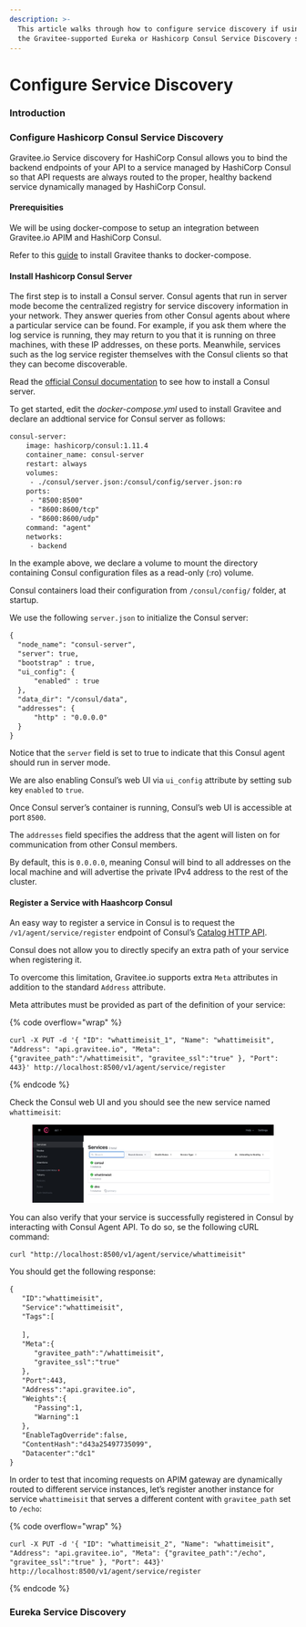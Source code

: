 ```yaml
---
description: >-
  This article walks through how to configure service discovery if using either
  the Gravitee-supported Eureka or Hashicorp Consul Service Discovery solutions.
---
```


# Configure Service Discovery

### Introduction



### Configure Hashicorp Consul Service Discovery

Gravitee.io Service discovery for HashiCorp Consul allows you to bind the backend endpoints of your API to a service managed by HashiCorp Consul so that API requests are always routed to the proper, healthy backend service dynamically managed by HashiCorp Consul.

#### Prerequisities

We will be using docker-compose to setup an integration between Gravitee.io APIM and HashiCorp Consul.

Refer to this [guide](https://docs.gravitee.io/apim/3.x/apim\_installation\_guide\_docker\_compose.html) to install Gravitee thanks to docker-compose.

#### Install Hashicorp Consul Server

The first step is to install a Consul server. Consul agents that run in server mode become the centralized registry for service discovery information in your network. They answer queries from other Consul agents about where a particular service can be found. For example, if you ask them where the log service is running, they may return to you that it is running on three machines, with these IP addresses, on these ports. Meanwhile, services such as the log service register themselves with the Consul clients so that they can become discoverable.

Read the [official Consul documentation](https://www.consul.io/docs/install) to see how to install a Consul server.

To get started, edit the _docker-compose.yml_ used to install Gravitee and declare an addtional service for Consul server as follows:

```
consul-server:
    image: hashicorp/consul:1.11.4
    container_name: consul-server
    restart: always
    volumes:
     - ./consul/server.json:/consul/config/server.json:ro
    ports:
     - "8500:8500"
     - "8600:8600/tcp"
     - "8600:8600/udp"
    command: "agent"
    networks:
     - backend
```

In the example above, we declare a volume to mount the directory containing Consul configuration files as a read-only (:ro) volume.

Consul containers load their configuration from `/consul/config/` folder, at startup.

We use the following `server.json` to initialize the Consul server:

```
{
  "node_name": "consul-server",
  "server": true,
  "bootstrap" : true,
  "ui_config": {
      "enabled" : true
  },
  "data_dir": "/consul/data",
  "addresses": {
      "http" : "0.0.0.0"
  }
}
```

Notice that the `server` field is set to true to indicate that this Consul agent should run in server mode.

We are also enabling Consul’s web UI via `ui_config` attribute by setting sub key `enabled` to `true`.

Once Consul server’s container is running, Consul’s web UI is accessible at port `8500`.

The `addresses` field specifies the address that the agent will listen on for communication from other Consul members.

By default, this is `0.0.0.0`, meaning Consul will bind to all addresses on the local machine and will advertise the private IPv4 address to the rest of the cluster.

#### Register a Service with Haashcorp Consul

An easy way to register a service in Consul is to request the `/v1/agent/service/register` endpoint of Consul’s [Catalog HTTP API](https://www.consul.io/api-docs/catalog).

Consul does not allow you to directly specify an extra path of your service when registering it.

To overcome this limitation, Gravitee.io supports extra `Meta` attributes in addition to the standard `Address` attribute.

Meta attributes must be provided as part of the definition of your service:

{% code overflow="wrap" %}
```
curl -X PUT -d '{ "ID": "whattimeisit_1", "Name": "whattimeisit", "Address": "api.gravitee.io", "Meta": {"gravitee_path":"/whattimeisit", "gravitee_ssl":"true" }, "Port": 443}' http://localhost:8500/v1/agent/service/register
```
{% endcode %}

Check the Consul web UI and you should see the new service named `whattimeisit`:

<figure><img src="../../../.gitbook/assets/service-discovery-consul-services.png" alt=""><figcaption></figcaption></figure>

You can also verify that your service is successfully registered in Consul by interacting with Consul Agent API. To do so, se the following cURL command:

```
curl "http://localhost:8500/v1/agent/service/whattimeisit"
```

You should get the following response:

```
{
   "ID":"whattimeisit",
   "Service":"whattimeisit",
   "Tags":[

   ],
   "Meta":{
      "gravitee_path":"/whattimeisit",
      "gravitee_ssl":"true"
   },
   "Port":443,
   "Address":"api.gravitee.io",
   "Weights":{
      "Passing":1,
      "Warning":1
   },
   "EnableTagOverride":false,
   "ContentHash":"d43a25497735099",
   "Datacenter":"dc1"
}
```

In order to test that incoming requests on APIM gateway are dynamically routed to different service instances, let’s register another instance for service `whattimeisit` that serves a different content with `gravitee_path` set to `/echo`:

{% code overflow="wrap" %}
```
curl -X PUT -d '{ "ID": "whattimeisit_2", "Name": "whattimeisit", "Address": "api.gravitee.io", "Meta": {"gravitee_path":"/echo", "gravitee_ssl":"true" }, "Port": 443}' http://localhost:8500/v1/agent/service/register
```
{% endcode %}



### Eureka Service Discovery
